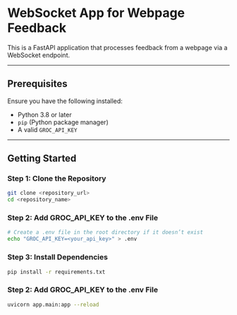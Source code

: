 # WebSocket App for Webpage Feedback

This is a FastAPI application that processes feedback from a webpage via a WebSocket endpoint.

---

## Prerequisites

Ensure you have the following installed:
- Python 3.8 or later
- `pip` (Python package manager)
- A valid `GROC_API_KEY`

---

## Getting Started

### Step 1: Clone the Repository

```bash
git clone <repository_url>
cd <repository_name>
````

### Step 2: Add GROC_API_KEY to the .env File
`````bash
# Create a .env file in the root directory if it doesn’t exist
echo "GROC_API_KEY=<your_api_key>" > .env
`````

### Step 3: Install Dependencies
`````bash
pip install -r requirements.txt
`````
### Step 2: Add GROC_API_KEY to the .env File
`````bash
uvicorn app.main:app --reload
`````